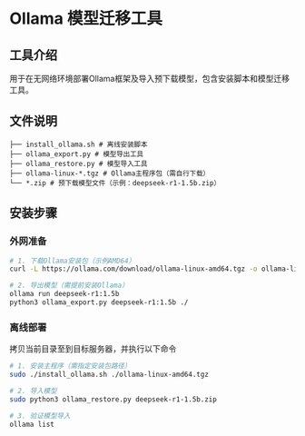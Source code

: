 # Ollama 模型迁移工具

## 工具介绍
用于在无网络环境部署Ollama框架及导入预下载模型，包含安装脚本和模型迁移工具。

## 文件说明
```
├── install_ollama.sh # 离线安装脚本 
├── ollama_export.py # 模型导出工具 
├── ollama_restore.py # 模型导入工具 
├── ollama-linux-*.tgz # Ollama主程序包（需自行下载） 
└── *.zip # 预下载模型文件（示例：deepseek-r1-1.5b.zip）
```

## 安装步骤

### 外网准备
```bash
# 1. 下载Ollama安装包（示例AMD64）
curl -L https://ollama.com/download/ollama-linux-amd64.tgz -o ollama-linux-amd64.tgz

# 2. 导出模型（需提前安装Ollama）
ollama run deepseek-r1:1.5b
python3 ollama_export.py deepseek-r1:1.5b ./
```

### 离线部署
拷贝当前目录至到目标服务器，并执行以下命令
```bash
# 1. 安装主程序（需指定安装包路径）
sudo ./install_ollama.sh ./ollama-linux-amd64.tgz

# 2. 导入模型
sudo python3 ollama_restore.py deepseek-r1-1.5b.zip

# 3. 验证模型导入
ollama list
```
